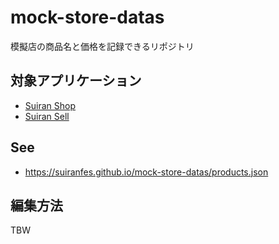 # mock-store-datas

模擬店の商品名と価格を記録できるリポジトリ

## 対象アプリケーション

- [Suiran Shop](https://github.com/suiranfes/shop.suiranfes.blue)
- [Suiran Sell](https://github.com/suiranfes/sell.suiranfes.blue)

## See

- https://suiranfes.github.io/mock-store-datas/products.json

## 編集方法

TBW
